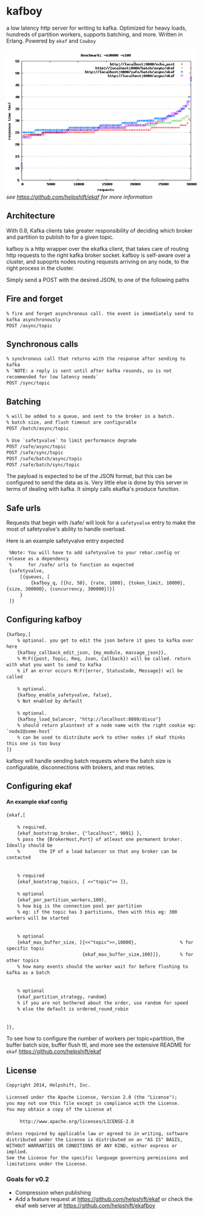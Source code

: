 # kafboy

a low latency http server for writing to kafka. Optimized for heavy loads, hundreds of partition workers, supports batching, and more. Written in Erlang. Powered by `ekaf` and `Cowboy`

![ordered_round_robin](/benchmarks/n30000_c100_strategy_random.png)
*see https://github.com/helpshift/ekaf for more information*

## Architecture

With 0.8, Kafka clients take greater responsibility of deciding which broker and partition to publish to for a given topic.

kafboy is a http wrapper over the ekafka client, that takes care of routing http requests to the right kafka broker socket. kafboy is self-aware over a cluster, and supoprts nodes routing requests arriving on any node, to the right process in the cluster.

Simply send a POST with the desired JSON, to one of the following paths

## Fire and forget

    % fire and forget asynchronous call. the event is immediately send to kafka asynchronously
    POST /async/topic

## Synchronous calls

    % synchronous call that returns with the response after sending to kafka
    % `NOTE: a reply is sent until after kafka resonds, so is not recommended for low latency needs`
    POST /sync/topic

## Batching

    % will be added to a queue, and sent to the broker in a batch.
    % batch size, and flush timeout are configurable
    POST /batch/async/topic

    % Use `safetyvalve` to limit performance degrade
    POST /safe/async/topic
    POST /safe/sync/topic
    POST /safe/batch/async/topic
    POST /safe/batch/sync/topic

The payload is expected to be of the JSON format, but this can be configured to send the data as is.
Very little else is done by this server in terms of dealing with kafka. It simply calls ekafka's produce function.

## Safe urls

Requests that begin with /safe/ will look for a `safetyvalve` entry to make the most of safetyvalve's ability to handle overload.

Here is an example safetyvalve entry expected

     %Note: You will have to add safetyvalve to your rebar.config or release as a dependency
     %      for /safe/ urls to function as expected
     {safetyvalve,
         [{queues, [
             {kafboy_q, [{hz, 50}, {rate, 1000}, {token_limit, 10000}, {size, 300000}, {concurrency, 300000}]}]
         }
     ]}

## Configuring kafboy

    {kafboy,[
        % optional. you get to edit the json before it goes to kafka over here
        {kafboy_callback_edit_json, {my_module, massage_json}},
        % M:F({post, Topic, Req, Json, Callback}) will be called. return with what you want to send to kafka
        % if an error occurs M:F({error, StatusCode, Message}) wil be called

        % optional.
        {kafboy_enable_safetyvalve, false},
        % Not enabled by default

        % optional.
        {kafboy_load_balancer, "http://localhost:8080/disco"}
        % should return plaintext of a node name with the right cookie eg: `node2@some-host`
        % can be used to distribute work to other nodes if ekaf thinks this one is too busy
    ]}

kafboy will handle sending batch requests where the batch size is configurable, disconnections with brokers, and max retries.

## Configuring ekaf

#### An example ekaf config

    {ekaf,[

        % required.
        {ekaf_bootstrap_broker, {"localhost", 9091} },
        % pass the {BrokerHost,Port} of atleast one permanent broker. Ideally should be
        %       the IP of a load balancer so that any broker can be contacted


        % required
        {ekaf_bootstrap_topics, [ <<"topic">> ]},

        % optional
        {ekaf_per_partition_workers,100},
        % how big is the connection pool per partition
        % eg: if the topic has 3 partitions, then with this eg: 300 workers will be started


        % optional
        {ekaf_max_buffer_size, [{<<"topic">>,10000},                % for specific topic
                                {ekaf_max_buffer_size,100}]},       % for other topics
        % how many events should the worker wait for before flushing to kafka as a batch


        % optional
        {ekaf_partition_strategy, random}
        % if you are not bothered about the order, use random for speed
        % else the default is ordered_round_robin


    ]},

To see how to configure the number of workers per topic+partition, the buffer batch size, buffer flush ttl, and more see the extensive README for `ekaf` https://github.com/helpshift/ekaf

## License

```
Copyright 2014, Helpshift, Inc.

Licensed under the Apache License, Version 2.0 (the "License");
you may not use this file except in compliance with the License.
You may obtain a copy of the License at

     http://www.apache.org/licenses/LICENSE-2.0

Unless required by applicable law or agreed to in writing, software
distributed under the License is distributed on an "AS IS" BASIS,
WITHOUT WARRANTIES OR CONDITIONS OF ANY KIND, either express or implied.
See the License for the specific language governing permissions and
limitations under the License.
```

### Goals for v0.2
* Compression when publishing
* Add a feature request at https://github.com/helpshift/ekaf or check the ekaf web server at https://github.com/helpshift/ekafboy
